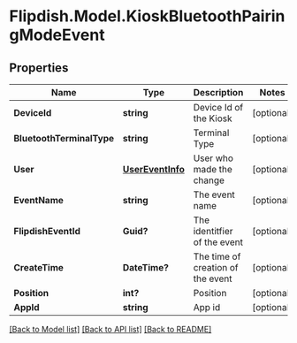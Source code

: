 # Flipdish.Model.KioskBluetoothPairingModeEvent
## Properties

Name | Type | Description | Notes
------------ | ------------- | ------------- | -------------
**DeviceId** | **string** | Device Id of the Kiosk | [optional] 
**BluetoothTerminalType** | **string** | Terminal Type | [optional] 
**User** | [**UserEventInfo**](UserEventInfo.md) | User who made the change | [optional] 
**EventName** | **string** | The event name | [optional] 
**FlipdishEventId** | **Guid?** | The identitfier of the event | [optional] 
**CreateTime** | **DateTime?** | The time of creation of the event | [optional] 
**Position** | **int?** | Position | [optional] 
**AppId** | **string** | App id | [optional] 

[[Back to Model list]](../README.md#documentation-for-models) [[Back to API list]](../README.md#documentation-for-api-endpoints) [[Back to README]](../README.md)

